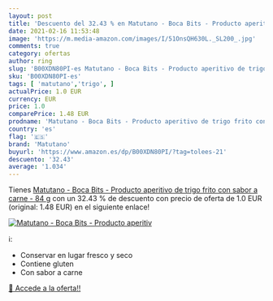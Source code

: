 ```yaml
---
layout: post
title: 'Descuento del 32.43 % en Matutano - Boca Bits - Producto aperitiv'
date: 2021-02-16 11:53:48
image: 'https://m.media-amazon.com/images/I/51OnsQH630L._SL200_.jpg'
comments: true
category: ofertas
author: ring
slug: 'B00XDN80PI-es Matutano - Boca Bits - Producto aperitivo de trigo frito...'
sku: 'B00XDN80PI-es'
tags: [ 'matutano','trigo', ]
actualPrice: 1.0 EUR
currency: EUR
price: 1.0
comparePrice: 1.48 EUR
prodname: 'Matutano - Boca Bits - Producto aperitivo de trigo frito con sabor a carne - 84 g'
country: 'es'
flag: '🇪🇸'
brand: 'Matutano'
buyurl: 'https://www.amazon.es/dp/B00XDN80PI/?tag=tolees-21'
descuento: '32.43'
average: '1.034'
---
```


Tienes [Matutano - Boca Bits - Producto aperitivo de trigo frito con sabor a carne - 84 g](https://www.amazon.es/dp/B00XDN80PI/?tag=tolees-21) con un 32.43 % de descuento con precio de oferta de 1.0 EUR (original: 1.48 EUR) en el siguiente enlace!

[![Matutano - Boca Bits - Producto aperitiv](https://m.media-amazon.com/images/I/51OnsQH630L._SL200_.jpg)](https://www.amazon.es/dp/B00XDN80PI/?tag=tolees-21)

ℹ️:

- Conservar en lugar fresco y seco
- Contiene gluten
- Con sabor a carne

[🛒 Accede a la oferta!!](https://www.amazon.es/dp/B00XDN80PI/?tag=tolees-21)
